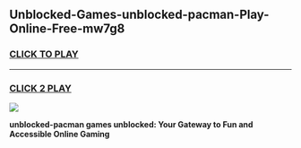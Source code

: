 
## Unblocked-Games-unblocked-pacman-Play-Online-Free-mw7g8
<h3>
<a href="https://premium76.site?title=unblocked-pacman&ref=26A">CLICK TO PLAY</a></h3>
<hr>

<h3>
<a href="https://premium76.site?title=unblocked-pacman&ref=26A">CLICK 2 PLAY</a>
  
</h3>

<a href="https://premium76.site?title=unblocked-pacman&ref=26A"><img src="https://clearcache.store/games.png"></a>


**unblocked-pacman games unblocked: Your Gateway to Fun and Accessible Online Gaming**
